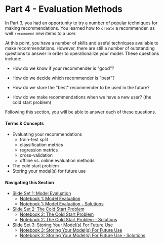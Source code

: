 # Part 4 - Evaluation Methods

In Part 3, you had an opportunity to try a number of popular techniques for making recommendations.  You learned how to `create` a recommender, as well `recommend` new items to a user.

At this point, you have a number of skills and useful techniques available to make recommendations.  However, there are still a number of outstanding questions to answer in order to operationalize your model.  These questions include:
* How do we know if your recommender is "good"?
* How do we decide which recommender is "best"?
* How do we store the "best" recommender to be used in the future?

* How do we make recommendations when we have a new user? (the cold start problem)

Following this section, you will be able to answer each of these questions.


#### Terms & Concepts
- Evaluating your recommendations
    - train-test split
    - classification metrics
    - regression metrics
    - cross-validation
    - offline vs. online evaluation methods
- The cold start problem
- Storing your model(s) for future use

#### Navigating this Section

- [Slide Set 1: Model Evaluation](https://github.com/jbernhard-nw/rec-workshop/blob/master/Part%204%20-%20Evaluation/slides/PartV_Evaluation_Methods.pdf)
    - [Notebook 1: Model Evaluation](./notebooks/evaluation-methods.ipynb)
    - [Notebook 1: Model Evaluation - Solutions](./notebooks/solutions/evaluation-methods-Solution.ipynb)
- [Slide Set 2: The Cold Start Problem]()
    - [Notebook 2: The Cold Start Problem]()
    - [Notebook 2: The Cold Start Problem - Solutions]()
- [Slide Set 3: Storing Your Model(s) For Future Use]()
    - [Notebook 3: Storing Your Model(s) For Future Use]()
    - [Notebook 3: Storing Your Model(s) For Future Use - Solutions]()
